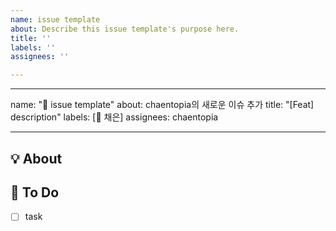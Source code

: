 ```yaml
---
name: issue template
about: Describe this issue template's purpose here.
title: ''
labels: ''
assignees: ''

---
```


---
name: "🩷 issue template"
about: chaentopia의 새로운 이슈 추가
title: "[Feat] description"
labels: [🩷 채은]
assignees: chaentopia

---

## 💡 About
<!--무엇에 관한 이슈인지 소개해주세요.-->

## 📝 To Do
- [ ] task
